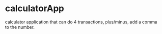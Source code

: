 # calculatorApp
calculator application that can do 4 transactions, plus/minus, add a comma to the number.
